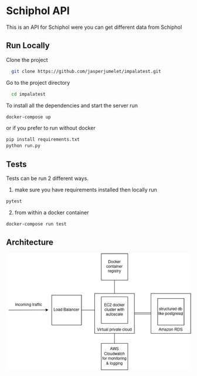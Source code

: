 # Schiphol API
This is an API for Schiphol were you can get different data from Schiphol


## Run Locally  

Clone the project  

~~~bash  
  git clone https://github.com/jasperjumelet/impalatest.git
~~~

Go to the project directory  

~~~bash  
  cd impalatest
~~~


To install all the dependencies and start the server run

~~~bash  
docker-compose up 
~~~

or if you prefer to run without docker
~~~bash
pip install requirements.txt
python run.py
~~~

## Tests 

Tests can be run 2 different ways.

1. make sure you have requirements installed then locally run
~~~bash
pytest
~~~ 

2. from within a docker container
~~~bash
docker-compose run test
~~~

## Architecture
![Architecture](impala_diagram.drawio.png)